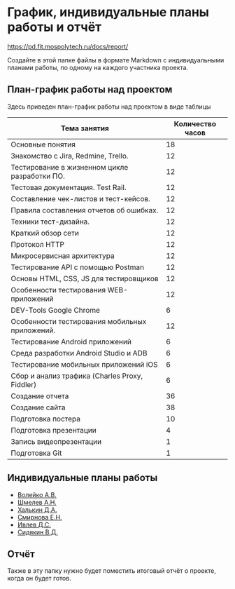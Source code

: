 # График, индивидуальные планы работы и отчёт

https://pd.fit.mospolytech.ru/docs/report/

Создайте в этой папке файлы в формате Markdown с индивидуальными планами работы, по одному на каждого участника проекта.

## План-график работы над проектом

Здесь приведен план-график работы над проектом в виде таблицы

| Тема занятия                                    | Количество часов|
|-------------------------------------------------|-----------------|
|Основные понятия                                 |18               |
|Знакомство с Jira, Redmine, Trello.              |12               |
|Тестирование в жизненном цикле разработки ПО.    |12               |
|Тестовая документация. Test Rail.                |12               |
|Составление чек-листов и тест-кейсов.            |12               |
|Правила составления отчетов об ошибках.          |12               |
|Техники тест-дизайна.                            |12               |
|Краткий обзор сети                               |12               |
|Протокол HTTP                                    |12               |
|Микросервисная архитектура                       |12               |
|Тестирование API с помощью Postman               |12               |
|Основы HTML, CSS, JS для тестировщиков           |12               |
|Особенности тестирования WEB-приложений          |12               |
|DEV-Tools Google Chrome                          |6                |
|Особенности тестирования мобильных приложений.   |12               |
|Тестирование Android приложений	                |6                |
|Среда разработки Android Studio и ADB	          |6                |
|Тестирование мобильных приложений iOS	          |6                |
|Сбор и анализ трафика (Charles Proxy, Fiddler)  	|6                |
|Создание отчета                                  |36               |
|Создание сайта                                   |38               |
|Подготовка постера	                              |10               |
|Подготовка презентации                           |4                |
|Запись видеопрезентации                          |1                |
|Подготовка Git                                   |1                |


## Индивидуальные планы работы

- [Волейко А.В.](voleyko.md)
- [Шмелев А.Н.](shmelyov.md)
- [Халькин Д.А.](khalkin.md)
- [Смирнова Е.Н.](smirnova.md)
- [Ивлев Д.С.](ivlev.md)
- [Сидякин В.Д.](sidyakin.md)

## Отчёт

Также в эту папку нужно будет поместить итоговый отчёт о проекте, когда он будет готов.
